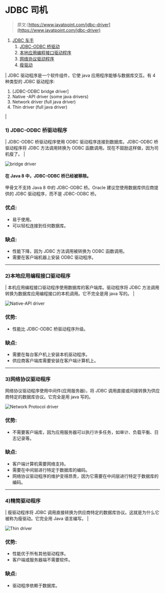 # JDBC 司机

> 原文:[https://www.javatpoint.com/jdbc-driver](https://www.javatpoint.com/jdbc-driver)

1.  [JDBC 车手](#)
    1.  [JDBC-ODBC 桥驱动](#driver1)
    2.  [本地应用编程接口驱动程序](#driver2)
    3.  [网络协议驱动程序](#driver3)
    4.  [瘦驱动](#driver4)

| JDBC 驱动程序是一个软件组件，它使 java 应用程序能够与数据库交互。有 4 种类型的 JDBC 驱动程序:

1.  [JDBC-ODBC bridge driver]
2.  Native -API driver (some java drivers)
3.  Network driver (full java driver)
4.  Thin driver (full java driver)

 |

### 1) JDBC-ODBC 桥驱动程序

| JDBC-ODBC 桥驱动程序使用 ODBC 驱动程序连接到数据库。JDBC-ODBC 桥驱动程序将 JDBC 方法调用转换为 ODBC 函数调用。现在不鼓励这样做，因为司机瘦了。 |

![bridge driver](../Images/dd9ec3238526205e24ec4a1995d0e2be.png)

#### 在 Java 8 中，JDBC-ODBC 桥已经被移除。

甲骨文不支持 Java 8 中的 JDBC-ODBC 桥。Oracle 建议您使用数据库供应商提供的 JDBC 驱动程序，而不是 JDBC-ODBC 桥。

### 优点:

*   易于使用。
*   可以轻松连接到任何数据库。

### 缺点:

*   性能下降，因为 JDBC 方法调用被转换为 ODBC 函数调用。
*   需要在客户端机器上安装 ODBC 驱动程序。

* * *

### 2)本地应用编程接口驱动程序

| 本机应用编程接口驱动程序使用数据库的客户端库。驱动程序将 JDBC 方法调用转换为数据库应用编程接口的本机调用。它不完全是用 java 写的。 |

![Native-API driver](../Images/0fc9966b2e004d5b5f74cd3ddb17bce7.png)

### 优势:

*   性能比 JDBC-ODBC 桥驱动程序升级。

### 缺点:

*   需要在每台客户机上安装本机驱动程序。
*   供应商客户端库需要安装在客户端计算机上。

* * *

### 3)网络协议驱动程序

网络协议驱动程序使用中间件(应用服务器)，将 JDBC 调用直接或间接转换为供应商特定的数据库协议。它完全是用 java 写的。

![Network Protocol driver](../Images/e6d73884ed8bc5827b186acb95a38a96.png)

### 优势:

*   不需要客户端库，因为应用服务器可以执行许多任务，如审计、负载平衡、日志记录等。

### 缺点:

*   客户端计算机需要网络支持。
*   需要在中间层进行特定于数据库的编码。
*   网络协议驱动程序的维护变得昂贵，因为它需要在中间层进行特定于数据库的编码。

* * *

### 4)精简驱动程序

| 瘦驱动程序将 JDBC 调用直接转换为供应商特定的数据库协议。这就是为什么它被称为瘦驱动。它完全用 Java 语言编写。 |

![Thin driver](../Images/d927704b5375b4bcdd661efbca73be3b.png)

### 优势:

*   性能优于所有其他驱动程序。
*   客户端或服务器端不需要软件。

### 缺点:

*   驱动程序依赖于数据库。